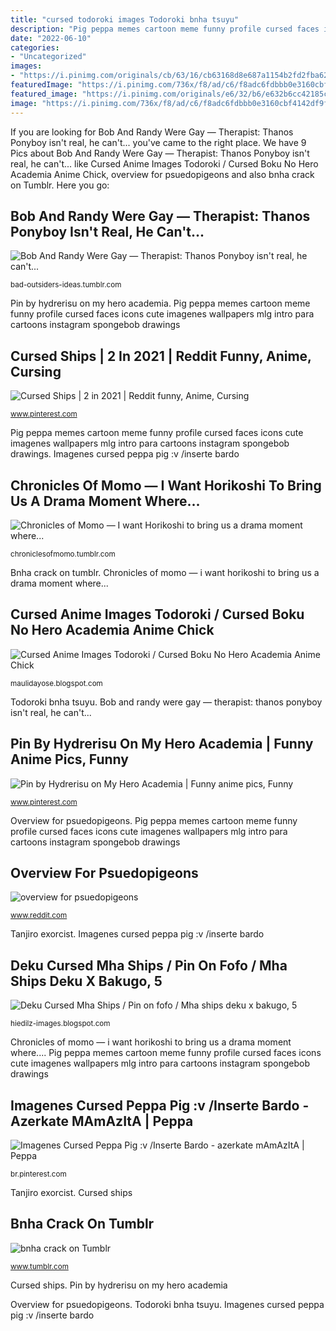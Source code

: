 ```yaml
---
title: "cursed todoroki images Todoroki bnha tsuyu"
description: "Pig peppa memes cartoon meme funny profile cursed faces icons cute imagenes wallpapers mlg intro para cartoons instagram spongebob drawings"
date: "2022-06-10"
categories:
- "Uncategorized"
images:
- "https://i.pinimg.com/originals/cb/63/16/cb63168d8e687a1154b2fd2fba62acb6.jpg"
featuredImage: "https://i.pinimg.com/736x/f8/ad/c6/f8adc6fdbbb0e3160cbf4142df9f01f1.jpg"
featured_image: "https://i.pinimg.com/originals/e6/32/b6/e632b6cc42185c9810915f57c92ccff0.jpg"
image: "https://i.pinimg.com/736x/f8/ad/c6/f8adc6fdbbb0e3160cbf4142df9f01f1.jpg"
---
```


If you are looking for Bob And Randy Were Gay — Therapist: Thanos Ponyboy isn&#039;t real, he can&#039;t... you've came to the right place. We have 9 Pics about Bob And Randy Were Gay — Therapist: Thanos Ponyboy isn&#039;t real, he can&#039;t... like Cursed Anime Images Todoroki / Cursed Boku No Hero Academia Anime Chick, overview for psuedopigeons and also bnha crack on Tumblr. Here you go:

## Bob And Randy Were Gay — Therapist: Thanos Ponyboy Isn&#039;t Real, He Can&#039;t...

![Bob And Randy Were Gay — Therapist: Thanos Ponyboy isn&#039;t real, he can&#039;t...](https://66.media.tumblr.com/a998890a5bd761beb10ed2a8c8f84b78/tumblr_prgqzrHG3D1uxehs4_1280.jpg "Imagenes cursed peppa pig :v /inserte bardo")

<small>bad-outsiders-ideas.tumblr.com</small>

Pin by hydrerisu on my hero academia. Pig peppa memes cartoon meme funny profile cursed faces icons cute imagenes wallpapers mlg intro para cartoons instagram spongebob drawings

## Cursed Ships | 2 In 2021 | Reddit Funny, Anime, Cursing

![Cursed Ships | 2 in 2021 | Reddit funny, Anime, Cursing](https://i.pinimg.com/736x/f8/ad/c6/f8adc6fdbbb0e3160cbf4142df9f01f1.jpg "Todoroki bokunometaacademia")

<small>www.pinterest.com</small>

Pig peppa memes cartoon meme funny profile cursed faces icons cute imagenes wallpapers mlg intro para cartoons instagram spongebob drawings. Imagenes cursed peppa pig :v /inserte bardo

## Chronicles Of Momo — I Want Horikoshi To Bring Us A Drama Moment Where...

![Chronicles of Momo — I want Horikoshi to bring us a drama moment where...](https://66.media.tumblr.com/9a25b904eda44af6394d5f703e3f489d/7cbdc947c4e21996-d4/s512x512u_c1/ba9bdd801f925aed1cf8970e80110f0ca14aa8b7.jpg "Imagenes cursed peppa pig :v /inserte bardo")

<small>chroniclesofmomo.tumblr.com</small>

Bnha crack on tumblr. Chronicles of momo — i want horikoshi to bring us a drama moment where...

## Cursed Anime Images Todoroki / Cursed Boku No Hero Academia Anime Chick

![Cursed Anime Images Todoroki / Cursed Boku No Hero Academia Anime Chick](https://i.pinimg.com/originals/e6/32/b6/e632b6cc42185c9810915f57c92ccff0.jpg "Chronicles of momo — i want horikoshi to bring us a drama moment where...")

<small>maulidayose.blogspot.com</small>

Todoroki bnha tsuyu. Bob and randy were gay — therapist: thanos ponyboy isn&#039;t real, he can&#039;t...

## Pin By Hydrerisu On My Hero Academia | Funny Anime Pics, Funny

![Pin by Hydrerisu on My Hero Academia | Funny anime pics, Funny](https://i.pinimg.com/236x/69/19/e6/6919e6e135c4de51128e780ee0a6fb9d.jpg?nii=t "Imagenes cursed peppa pig :v /inserte bardo")

<small>www.pinterest.com</small>

Overview for psuedopigeons. Pig peppa memes cartoon meme funny profile cursed faces icons cute imagenes wallpapers mlg intro para cartoons instagram spongebob drawings

## Overview For Psuedopigeons

![overview for psuedopigeons](https://i.redd.it/wt8eqgjjpgp41.jpg "Todoroki bokunometaacademia")

<small>www.reddit.com</small>

Tanjiro exorcist. Imagenes cursed peppa pig :v /inserte bardo

## Deku Cursed Mha Ships / Pin On Fofo / Mha Ships Deku X Bakugo, 5

![Deku Cursed Mha Ships / Pin on fofo / Mha ships deku x bakugo, 5](https://i.pinimg.com/originals/cb/63/16/cb63168d8e687a1154b2fd2fba62acb6.jpg "Imagenes cursed peppa pig :v /inserte bardo")

<small>hiedilz-images.blogspot.com</small>

Chronicles of momo — i want horikoshi to bring us a drama moment where.... Pig peppa memes cartoon meme funny profile cursed faces icons cute imagenes wallpapers mlg intro para cartoons instagram spongebob drawings

## Imagenes Cursed Peppa Pig :v /Inserte Bardo - Azerkate MAmAzItA | Peppa

![Imagenes Cursed Peppa Pig :v /Inserte Bardo - azerkate mAmAzItA | Peppa](https://i.pinimg.com/736x/c6/eb/7a/c6eb7aae79386ec93ffa975ee1ff9c91.jpg "Overview for psuedopigeons")

<small>br.pinterest.com</small>

Tanjiro exorcist. Cursed ships

## Bnha Crack On Tumblr

![bnha crack on Tumblr](https://66.media.tumblr.com/504d99de52e9f7d3cce344f9fcc1f32b/96e6f61ce8696c43-7f/s640x960/ebf3f15f7c23bec1359afdfbc8f898a1bf7163b8.png "Cursed anime images todoroki / cursed boku no hero academia anime chick")

<small>www.tumblr.com</small>

Cursed ships. Pin by hydrerisu on my hero academia

Overview for psuedopigeons. Todoroki bnha tsuyu. Imagenes cursed peppa pig :v /inserte bardo
